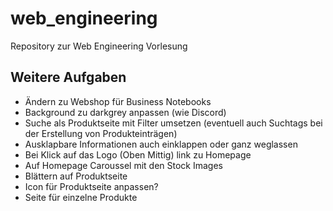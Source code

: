 # web_engineering
Repository zur Web Engineering Vorlesung

## Weitere Aufgaben
* Ändern zu Webshop für Business Notebooks
* Background zu darkgrey anpassen (wie Discord)
* Suche als Produktseite mit Filter umsetzen (eventuell auch Suchtags bei der Erstellung von Produkteinträgen)
* Ausklapbare Informationen auch einklappen oder ganz  weglassen
* Bei Klick auf das Logo (Oben Mittig) link zu Homepage
* Auf Homepage Caroussel mit den Stock Images
* Blättern auf Produktseite
* Icon für Produktseite anpassen?
* Seite für einzelne Produkte